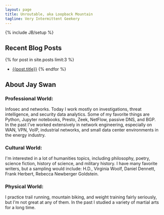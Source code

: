 ```yaml
---
layout: page
title: Unroutable, aka Loopback Mountain
tagline: Very Intermittent Geekery
---
```

{% include JB/setup %}

## Recent Blog Posts
{% for post in site.posts limit:3 %}
* <a href="{{post.url}}">{{post.title}}</a>
{% endfor %}
## About Jay Swan

### Professional World:
Infosec and networks. Today I work mostly on investigations, threat intelligence, and security data analytics. Some of my favorite things are Python, Jupyter notebooks, Presto, Zeek, NetFlow, passive DNS, and BGP. In the past I've worked extensively in network engineering, especially on WAN, VPN, VoIP, industrial networks, and small data center environments in the energy industry.

### Cultural World:
I'm interested in a lot of humanities topics, including philosophy, poetry, science fiction, history of science, and military history. I have many favorite writers, but a sampling would include: H.D., Virginia Woolf, Daniel Dennett, Frank Herbert, Rebecca Newberger Goldstein.

### Physical World:
I practice trail running, mountain biking, and weight training fairly seriously, but I'm not great at any of them. In the past I studied a variety of martial arts for a long time.


